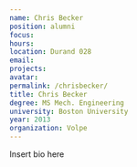 ```yaml
---
name: Chris Becker
position: alumni
focus:
hours:
location: Durand 028
email:
projects:
avatar: 
permalink: /chrisbecker/
title: Chris Becker
degree: MS Mech. Engineering
university: Boston University
year: 2013
organization: Volpe
---
```


Insert bio here